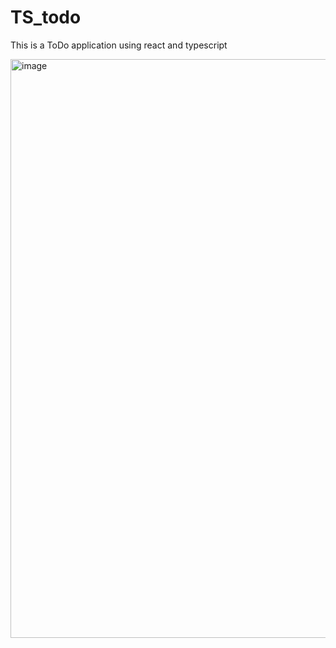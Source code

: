 # TS_todo
This is a ToDo application using react and typescript

<img width="926" alt="image" src="https://github.com/iSJ007/TS_todo/assets/66101877/5297dcc0-c1b3-47bf-acc3-5e4c41ad85ec">

